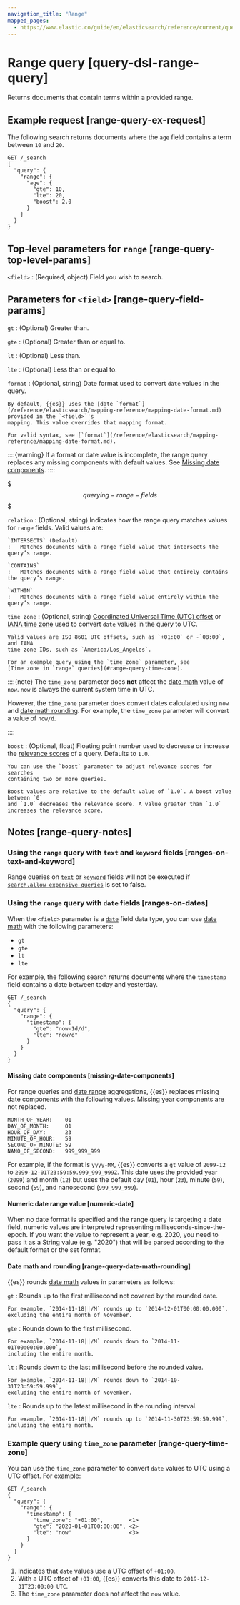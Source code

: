```yaml
---
navigation_title: "Range"
mapped_pages:
  - https://www.elastic.co/guide/en/elasticsearch/reference/current/query-dsl-range-query.html
---
```


# Range query [query-dsl-range-query]

Returns documents that contain terms within a provided range.

## Example request [range-query-ex-request]

The following search returns documents where the `age` field contains a term between `10` and `20`.

```console
GET /_search
{
  "query": {
    "range": {
      "age": {
        "gte": 10,
        "lte": 20,
        "boost": 2.0
      }
    }
  }
}
```


## Top-level parameters for `range` [range-query-top-level-params]

`<field>`
:   (Required, object) Field you wish to search.


## Parameters for `<field>` [range-query-field-params]

`gt`
:   (Optional) Greater than.

`gte`
:   (Optional) Greater than or equal to.

`lt`
:   (Optional) Less than.

`lte`
:   (Optional) Less than or equal to.

`format`
:   (Optional, string) Date format used to convert `date` values in the query.

    By default, {{es}} uses the [date `format`](/reference/elasticsearch/mapping-reference/mapping-date-format.md) provided in the `<field>`'s
    mapping. This value overrides that mapping format.

    For valid syntax, see [`format`](/reference/elasticsearch/mapping-reference/mapping-date-format.md).

::::{warning}
If a format or date value is incomplete, the range query replaces any missing components with default values. See [Missing date components](#missing-date-components).
::::



$$$querying-range-fields$$$

`relation`
:   (Optional, string) Indicates how the range query matches values for `range`
    fields. Valid values are:

    `INTERSECTS` (Default)
    :   Matches documents with a range field value that intersects the query’s range.

    `CONTAINS`
    :   Matches documents with a range field value that entirely contains the query’s range.

    `WITHIN`
    :   Matches documents with a range field value entirely within the query’s range.


`time_zone`
:   (Optional, string) [Coordinated Universal Time (UTC) offset](https://en.wikipedia.org/wiki/List_of_UTC_time_offsets) or [IANA time zone](https://en.wikipedia.org/wiki/List_of_tz_database_time_zones)
    used to convert `date` values in the query to UTC.

    Valid values are ISO 8601 UTC offsets, such as `+01:00` or -`08:00`, and IANA
    time zone IDs, such as `America/Los_Angeles`.

    For an example query using the `time_zone` parameter, see
    [Time zone in `range` queries](#range-query-time-zone).

::::{note}
The `time_zone` parameter does **not** affect the [date math](/reference/elasticsearch/rest-apis/common-options.md#date-math) value of `now`. `now` is always the current system time in UTC.

However, the `time_zone` parameter does convert dates calculated using `now` and [date math rounding](/reference/elasticsearch/rest-apis/common-options.md#date-math). For example, the `time_zone` parameter will convert a value of `now/d`.

::::



`boost`
:   (Optional, float) Floating point number used to decrease or increase the
    [relevance scores](/reference/query-languages/query-dsl/query-filter-context.md#relevance-scores) of a query. Defaults to `1.0`.

    You can use the `boost` parameter to adjust relevance scores for searches
    containing two or more queries.

    Boost values are relative to the default value of `1.0`. A boost value between `0`
    and `1.0` decreases the relevance score. A value greater than `1.0`
    increases the relevance score.



## Notes [range-query-notes]

### Using the `range` query with `text` and `keyword` fields [ranges-on-text-and-keyword]

Range queries on [`text`](/reference/elasticsearch/mapping-reference/text.md) or [`keyword`](/reference/elasticsearch/mapping-reference/keyword.md) fields will not be executed if [`search.allow_expensive_queries`](/reference/query-languages/querydsl.md#query-dsl-allow-expensive-queries) is set to false.


### Using the `range` query with `date` fields [ranges-on-dates]

When the `<field>` parameter is a [`date`](/reference/elasticsearch/mapping-reference/date.md) field data type, you can use [date math](/reference/elasticsearch/rest-apis/common-options.md#date-math) with the following parameters:

* `gt`
* `gte`
* `lt`
* `lte`

For example, the following search returns documents where the `timestamp` field contains a date between today and yesterday.

```console
GET /_search
{
  "query": {
    "range": {
      "timestamp": {
        "gte": "now-1d/d",
        "lte": "now/d"
      }
    }
  }
}
```

#### Missing date components [missing-date-components]

For range queries and [date range](/reference/aggregations/search-aggregations-bucket-daterange-aggregation.md) aggregations, {{es}} replaces missing date components with the following values. Missing year components are not replaced.

```text
MONTH_OF_YEAR:    01
DAY_OF_MONTH:     01
HOUR_OF_DAY:      23
MINUTE_OF_HOUR:   59
SECOND_OF_MINUTE: 59
NANO_OF_SECOND:   999_999_999
```

For example, if the format is `yyyy-MM`, {{es}} converts a `gt` value of `2099-12` to `2099-12-01T23:59:59.999_999_999Z`. This date uses the provided year (`2099`) and month (`12`) but uses the default day (`01`), hour (`23`), minute (`59`), second (`59`), and nanosecond (`999_999_999`).


#### Numeric date range value [numeric-date]

When no date format is specified and the range query is targeting a date field, numeric values are interpreted representing milliseconds-since-the-epoch. If you want the value to represent a year, e.g. 2020, you need to pass it as a String value (e.g. "2020") that will be parsed according to the default format or the set format.


#### Date math and rounding [range-query-date-math-rounding]

{{es}} rounds [date math](/reference/elasticsearch/rest-apis/common-options.md#date-math) values in parameters as follows:

`gt`
:   Rounds up to the first millisecond not covered by the rounded date.

    For example, `2014-11-18||/M` rounds up to `2014-12-01T00:00:00.000`,
    excluding the entire month of November.


`gte`
:   Rounds down to the first millisecond.

    For example, `2014-11-18||/M` rounds down to `2014-11-01T00:00:00.000`,
    including the entire month.


`lt`
:   Rounds down to the last millisecond before the rounded value.

    For example, `2014-11-18||/M` rounds down to `2014-10-31T23:59:59.999`,
    excluding the entire month of November.


`lte`
:   Rounds up to the latest millisecond in the rounding interval.

    For example, `2014-11-18||/M` rounds up to `2014-11-30T23:59:59.999`,
    including the entire month.




### Example query using `time_zone` parameter [range-query-time-zone]

You can use the `time_zone` parameter to convert `date` values to UTC using a UTC offset. For example:

```console
GET /_search
{
  "query": {
    "range": {
      "timestamp": {
        "time_zone": "+01:00",        <1>
        "gte": "2020-01-01T00:00:00", <2>
        "lte": "now"                  <3>
      }
    }
  }
}
```

1. Indicates that `date` values use a UTC offset of `+01:00`.
2. With a UTC offset of `+01:00`, {{es}} converts this date to `2019-12-31T23:00:00 UTC`.
3. The `time_zone` parameter does not affect the `now` value.
